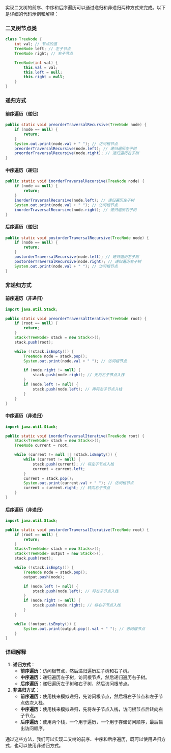 实现二叉树的前序、中序和后序遍历可以通过递归和非递归两种方式来完成。以下是详细的代码示例和解释：

### 二叉树节点类

```java
class TreeNode {  
    int val; // 节点的值  
    TreeNode left; // 左子节点  
    TreeNode right; // 右子节点  

    TreeNode(int val) {  
        this.val = val;  
        this.left = null;  
        this.right = null;  
    }  
}
```

### 递归方式

#### 前序遍历（递归）

```java
public static void preorderTraversalRecursive(TreeNode node) {  
    if (node == null) {  
        return;  
    }  
    System.out.print(node.val + " "); // 访问根节点  
    preorderTraversalRecursive(node.left); // 递归遍历左子树  
    preorderTraversalRecursive(node.right); // 递归遍历右子树  
}
```

#### 中序遍历（递归）

```java
public static void inorderTraversalRecursive(TreeNode node) {  
    if (node == null) {  
        return;  
    }  
    inorderTraversalRecursive(node.left); // 递归遍历左子树  
    System.out.print(node.val + " "); // 访问根节点  
    inorderTraversalRecursive(node.right); // 递归遍历右子树  
}
```

#### 后序遍历（递归）

```java
public static void postorderTraversalRecursive(TreeNode node) {  
    if (node == null) {  
        return;  
    }  
    postorderTraversalRecursive(node.left); // 递归遍历左子树  
    postorderTraversalRecursive(node.right); // 递归遍历右子树  
    System.out.print(node.val + " "); // 访问根节点  
}
```

### 非递归方式

#### 前序遍历（非递归）

```java
import java.util.Stack;  

public static void preorderTraversalIterative(TreeNode root) {  
    if (root == null) {  
        return;  
    }  
    Stack<TreeNode> stack = new Stack<>();  
    stack.push(root);  

    while (!stack.isEmpty()) {  
        TreeNode node = stack.pop();  
        System.out.print(node.val + " "); // 访问根节点  

        if (node.right != null) {  
            stack.push(node.right); // 先将右子节点入栈  
        }  
        if (node.left != null) {  
            stack.push(node.left); // 再将左子节点入栈  
        }  
    }  
}
```

#### 中序遍历（非递归）

```java
import java.util.Stack;  

public static void inorderTraversalIterative(TreeNode root) {  
    Stack<TreeNode> stack = new Stack<>();  
    TreeNode current = root;  

    while (current != null || !stack.isEmpty()) {  
        while (current != null) {  
            stack.push(current); // 将左子节点入栈  
            current = current.left;  
        }  
        current = stack.pop();  
        System.out.print(current.val + " "); // 访问根节点  
        current = current.right; // 转向右子节点  
    }  
}
```

#### 后序遍历（非递归）

```java
import java.util.Stack;  

public static void postorderTraversalIterative(TreeNode root) {  
    if (root == null) {  
        return;  
    }  
    Stack<TreeNode> stack = new Stack<>();  
    Stack<TreeNode> output = new Stack<>();  
    stack.push(root);  

    while (!stack.isEmpty()) {  
        TreeNode node = stack.pop();  
        output.push(node);  

        if (node.left != null) {  
            stack.push(node.left); // 将左子节点入栈  
        }  
        if (node.right != null) {  
            stack.push(node.right); // 将右子节点入栈  
        }  
    }  

    while (!output.isEmpty()) {  
        System.out.print(output.pop().val + " "); // 访问根节点  
    }  
}
```

### 详细解释

1. **递归方式**：
    - **前序遍历**：访问根节点，然后递归遍历左子树和右子树。
    - **中序遍历**：递归遍历左子树，访问根节点，然后递归遍历右子树。
    - **后序遍历**：递归遍历左子树和右子树，然后访问根节点。
2. **非递归方式**：
    - **前序遍历**：使用栈来模拟递归，先访问根节点，然后将右子节点和左子节点依次入栈。
    - **中序遍历**：使用栈来模拟递归，先将左子节点入栈，访问根节点后转向右子节点。
    - **后序遍历**：使用两个栈，一个用于遍历，一个用于存储访问顺序，最后输出访问顺序。

通过这些方法，我们可以实现二叉树的前序、中序和后序遍历，既可以使用递归方式，也可以使用非递归方式。
